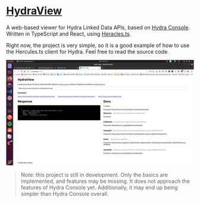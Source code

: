 # [HydraView](https://hydraview.alexkreidler.com/)

A web-based viewer for Hydra Linked Data APIs, based on [Hydra Console](https://www.markus-lanthaler.com/hydra/console/?url=http://www.markus-lanthaler.com/hydra/event-api/). Written in TypeScript and React, using [Heracles.ts](https://github.com/HydraCG/Heracles.ts).

Right now, the project is  very simple, so it is a good example of how to use the Hercules.ts client for Hydra. Feel free to read the source code.

![demo image](imgs/demo.png)

> Note: this project is still in development. Only the basics are implemented, and features may be missing. It does not approach the features of Hydra Console yet. Additionally, it may end up being simpler than Hydra Console overall.
